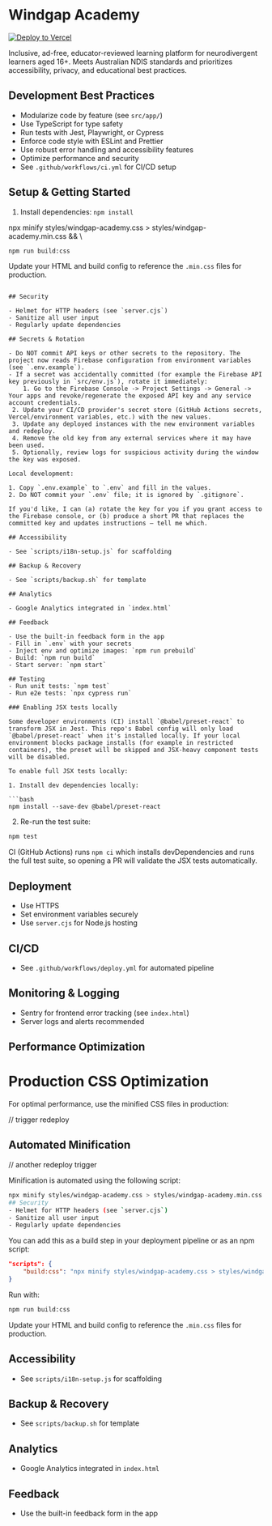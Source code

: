 # Windgap Academy

[![Deploy to Vercel](https://vercel.com/button)](https://vercel.com/import/project?template=windgapacademy)

Inclusive, ad-free, educator-reviewed learning platform for neurodivergent learners aged 16+. Meets Australian NDIS standards and prioritizes accessibility, privacy, and educational best practices.

## Development Best Practices

- Modularize code by feature (see `src/app/`)
- Use TypeScript for type safety
- Run tests with Jest, Playwright, or Cypress
- Enforce code style with ESLint and Prettier
- Use robust error handling and accessibility features
- Optimize performance and security
- See `.github/workflows/ci.yml` for CI/CD setup

## Setup & Getting Started

1. Install dependencies: `npm install`


npx minify styles/windgap-academy.css > styles/windgap-academy.min.css && \
```bash
npm run build:css
```

Update your HTML and build config to reference the `.min.css` files for production.
```

## Security

- Helmet for HTTP headers (see `server.cjs`)
- Sanitize all user input
- Regularly update dependencies

## Secrets & Rotation

- Do NOT commit API keys or other secrets to the repository. The project now reads Firebase configuration from environment variables (see `.env.example`).
- If a secret was accidentally committed (for example the Firebase API key previously in `src/env.js`), rotate it immediately:
	1. Go to the Firebase Console -> Project Settings -> General -> Your apps and revoke/regenerate the exposed API key and any service account credentials.
 2. Update your CI/CD provider's secret store (GitHub Actions secrets, Vercel/environment variables, etc.) with the new values.
 3. Update any deployed instances with the new environment variables and redeploy.
 4. Remove the old key from any external services where it may have been used.
 5. Optionally, review logs for suspicious activity during the window the key was exposed.

Local development:

1. Copy `.env.example` to `.env` and fill in the values.
2. Do NOT commit your `.env` file; it is ignored by `.gitignore`.

If you'd like, I can (a) rotate the key for you if you grant access to the Firebase console, or (b) produce a short PR that replaces the committed key and updates instructions — tell me which.

## Accessibility

- See `scripts/i18n-setup.js` for scaffolding

## Backup & Recovery

- See `scripts/backup.sh` for template

## Analytics

- Google Analytics integrated in `index.html`

## Feedback

- Use the built-in feedback form in the app
- Fill in `.env` with your secrets
- Inject env and optimize images: `npm run prebuild`
- Build: `npm run build`
- Start server: `npm start`

## Testing
- Run unit tests: `npm test`
- Run e2e tests: `npx cypress run`

### Enabling JSX tests locally

Some developer environments (CI) install `@babel/preset-react` to transform JSX in Jest. This repo's Babel config will only load `@babel/preset-react` when it's installed locally. If your local environment blocks package installs (for example in restricted containers), the preset will be skipped and JSX-heavy component tests will be disabled.

To enable full JSX tests locally:

1. Install dev dependencies locally:

```bash
npm install --save-dev @babel/preset-react
```

2. Re-run the test suite:

```bash
npm test
```

CI (GitHub Actions) runs `npm ci` which installs devDependencies and runs the full test suite, so opening a PR will validate the JSX tests automatically.

## Deployment
- Use HTTPS
- Set environment variables securely
- Use `server.cjs` for Node.js hosting

## CI/CD
- See `.github/workflows/deploy.yml` for automated pipeline

## Monitoring & Logging
- Sentry for frontend error tracking (see `index.html`)
- Server logs and alerts recommended

## Performance Optimization

# Production CSS Optimization

For optimal performance, use the minified CSS files in production:


// trigger redeploy
## Automated Minification

// another redeploy trigger

Minification is automated using the following script:

```bash
npx minify styles/windgap-academy.css > styles/windgap-academy.min.css && \
## Security
- Helmet for HTTP headers (see `server.cjs`)
- Sanitize all user input
- Regularly update dependencies

```

You can add this as a build step in your deployment pipeline or as an npm script:

```json
"scripts": {
	"build:css": "npx minify styles/windgap-academy.css > styles/windgap-academy.min.css && npx minify styles/output.css > styles/output.min.css && npx minify styles/tailwind-theme.css > styles/tailwind-theme.min.css && npx minify styles/tailwind.css > styles/tailwind.min.css && npx minify styles/advanced.css > styles/advanced.min.css && npx minify styles/refinements.css > styles/refinements.min.css"
}
```

Run with:

```bash
npm run build:css
```

Update your HTML and build config to reference the `.min.css` files for production.


## Accessibility

- See `scripts/i18n-setup.js` for scaffolding


## Backup & Recovery

- See `scripts/backup.sh` for template


## Analytics

- Google Analytics integrated in `index.html`


## Feedback

- Use the built-in feedback form in the app
